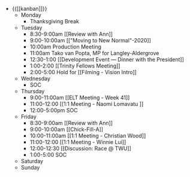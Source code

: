 - {{[[kanban]]}}
    - Monday
        - Thanksgiving Break
    - Tuesday
        - 8:30-9:00am [[Review with Ann]]
        - 9:00-10:00am [["Moving to New Normal"-2020]]
        - 10:00am Production Meeting
        - 11:00am Tako van Popta, MP for Langley-Aldergrove
        - 12:30-1:00 [[Development Event — Dinner with the President]]
        - 1:00-2:00 [[Trinity Fellows Meeting]]
        - 2:00-5:00 Hold for [[Filming - Vision Intro]]
    - Wednesday
        - SOC
    - Thursday
        - 9:00-11:00am [[ELT Meeting - Week 41]]
        - 11:00-12:00 [[1:1 Meeting - Naomi Lomavatu ]]
        - 12:00-5:00pm SOC
    - Friday
        - 8:30-9:00am [[Review with Ann]]
        - 9:00-10:00am [[Chick-Fill-A]]
        - 10:00-11:00am [[1:1 Meeting - Christian Wood]]
        - 11:00-12:00 [[1:1 Meeting - Winnie Lui]]
        - 12:00-12:30 [[Discussion: Race @ TWU]]
        - 1:00-5:00 SOC
    - Saturday
    - Sunday
